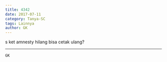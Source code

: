 ```yaml
---
title: 4342
date: 2017-07-11
category: Tanya-SC
tags: Lainnya
author: GK
---
```


s ket amnesty hilang bisa cetak ulang?

---



`GK`
